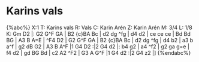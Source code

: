 # Karins vals

{%abc%}
X:1
T: Karins vals
R: Vals
C: Karin Arén
Z: Karin Arén
M: 3/4
L: 1/8
K: Gm
D2 |: G2 G^F GA | B2 {c}BA Bc | d2 dg ^fg | d4 d2 | 
ce ce ce | Bd Bd BG | A3 B A=E | ^F4 D2 |
G2 G^F GA | B2 {c}BA Bc | d2 dg ^fg | d4 b2 |
a3 b a^f | g2 dB G2 | A3 B A^F |1 G4 D2 :|2 G4 d2 |:
b4 g2 | a4 ^f2 | g2 ga g=e | f4 d2 |
gd BG Bd | c2 A2 ^F2 | G3 A G^F |1 G4 d2 :|2 G4 z2 |] 
{%endabc%}



